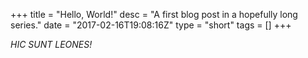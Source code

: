 +++
title = "Hello, World!"
desc = "A first blog post in a hopefully long series."
date = "2017-02-16T19:08:16Z"
type = "short"
tags = []
+++

*HIC SUNT LEONES!*
